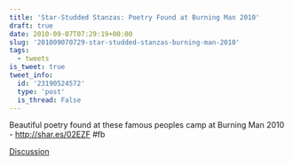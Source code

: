 ```yaml
---
title: 'Star-Studded Stanzas: Poetry Found at Burning Man 2010'
draft: true
date: 2010-09-07T07:29:19+00:00
slug: '201009070729-star-studded-stanzas-burning-man-2010'
tags:
  - tweets
is_tweet: true
tweet_info:
  id: '23190524572'
  type: 'post'
  is_thread: False
---
```




Beautiful poetry found at these famous peoples camp at Burning Man 2010 - <http://shar.es/02EZF> #fb

[Discussion](https://x.com/sytelus/status/23190524572)
